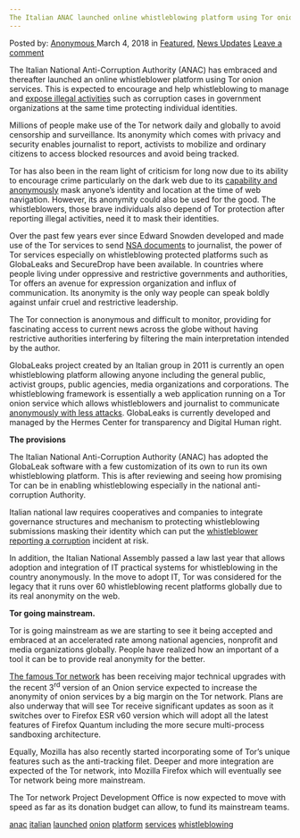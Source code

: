 ```yaml
---
The Italian ANAC launched online whistleblowing platform using Tor onion services"
---
```

<article class="post-listing post-24946 post type-post status-publish format-standard has-post-thumbnail hentry 
 tag-anac tag-italian tag-launched tag-onion tag-platform tag-services  tag-whistleblowing">
<div class="post-inner">
<span>Posted by: <a href="https://www.deepdotweb.com/author/anony/" title="">Anonymous </a></span>
<span>March 4, 2018</span>
<span>in <a href="https://www.deepdotweb.com/category/deepdot-news/" rel="category tag">Featured</a>, <a href="https://www.deepdotweb.com/category/news-updates/" rel="category tag">News Updates</a></span>
<span><a href="https://www.deepdotweb.com/2018/03/04/italian-anac-launched-online-whistleblowing-platform-using-tor-onion-services/#respond">Leave a comment</a></span>


<p>The Italian National Anti-Corruption Authority (ANAC) has embraced and thereafter launched an online whistleblower platform using Tor onion services. This is expected to encourage and help whistleblowing to manage and <a href="about:blank">expose illegal activities</a> such as corruption cases in government organizations at the same time protecting individual identities.</p>
<p>Millions of people make use of the Tor network daily and globally to avoid censorship and surveillance. Its anonymity which comes with privacy and security enables journalist to report, activists to mobilize and ordinary citizens to access blocked resources and avoid being tracked.</p>
<p>Tor has also been in the ream light of criticism for long now due to its ability to encourage crime particularly on the dark web due to its <a href="https://www.deepdotweb.com/2016/12/23/famously-anonymous-tor-social-networks/">capability and anonymously</a> mask anyone’s identity and location at the time of web navigation. However, its anonymity could also be used for the good. The whistleblowers, those brave individuals also depend of Tor protection after reporting illegal activities, need it to mask their identities.</p>
<p>Over the past few years ever since Edward Snowden developed and made use of the Tor services to send <a href="https://www.deepdotweb.com/2018/01/31/leak-shows-us-army-nsa-compromised-tor-i2p-vpns-wants-track-monero/">NSA documents</a> to journalist, the power of Tor services especially on whistleblowing protected platforms such as GlobaLeaks and SecureDrop have been available. In countries where people living under oppressive and restrictive governments and authorities, Tor offers an avenue for expression organization and influx of communication. Its anonymity is the only way people can speak boldly against unfair cruel and restrictive leadership.</p>
<p>The Tor connection is anonymous and difficult to monitor, providing for fascinating access to current news across the globe without having restrictive authorities interfering by filtering the main interpretation intended by the author.</p>
<p>GlobaLeaks project created by an Italian group in 2011 is currently an open whistleblowing platform allowing anyone including the general public, activist groups, public agencies, media organizations and corporations. The whistleblowing framework is essentially a web application running on a Tor onion service which allows whistleblowers and journalist to communicate <a href="https://www.deepdotweb.com/2017/12/20/an-overview-of-sniper-attacks-against-the-tor-network/">anonymously with less attacks</a>. GlobaLeaks is currently developed and managed by the Hermes Center for transparency and Digital Human right.</p>
<p><strong>The provisions</strong></p>
<p>The Italian National Anti-Corruption Authority (ANAC) has adopted the GlobaLeak software with a few customization of its own to run its own whistleblowing platform. This is after reviewing and seeing how promising Tor can be in enabling whistleblowing especially in the national anti-corruption Authority.</p>
<p>Italian national law requires cooperatives and companies to integrate governance structures and mechanism to protecting whistleblowing submissions masking their identity which can put the <a href="http://www.tomshardware.com/news/italian-anac-tor-whistleblower-platform,36515.html">whistleblower reporting a corruption</a> incident at risk.</p>
<p>In addition, the Italian National Assembly passed a law last year that allows adoption and integration of IT practical systems for whistleblowing in the country anonymously. In the move to adopt IT, Tor was considered for the legacy that it runs over 60 whistleblowing recent platforms globally due to its real anonymity on the web.</p>
<p><strong>Tor going mainstream.</strong></p>
<p>Tor is going mainstream as we are starting to see it being accepted and embraced at an accelerated rate among national agencies, nonprofit and media organizations globally. People have realized how an important of a tool it can be to provide real anonymity for the better.</p>
<p><a href="https://www.deepdotweb.com/2017/10/23/torpolice-novel-framework-enforcing-access-control-policies-across-tor-network/">The famous Tor network</a> has been receiving major technical upgrades with the recent 3<sup>rd</sup> version of an Onion service expected to increase the anonymity of onion services by a big margin on the Tor network. Plans are also underway that will see Tor receive significant updates as soon as it switches over to Firefox ESR v60 version which will adopt all the latest features of Firefox Quantum including the more secure multi-process sandboxing architecture.</p>
<p>Equally, Mozilla has also recently started incorporating some of Tor’s unique features such as the anti-tracking filet. Deeper and more integration are expected of the Tor network, into Mozilla Firefox which will eventually see Tor network being more mainstream.</p>
<p>The Tor network Project Development Office is now expected to move with speed as far as its donation budget can allow, to fund its mainstream teams.</p>
</div>
<a href="https://www.deepdotweb.com/tag/anac/" rel="tag">anac</a> <a href="https://www.deepdotweb.com/tag/italian/" rel="tag">italian</a> <a href="https://www.deepdotweb.com/tag/launched/" rel="tag">launched</a> <a href="https://www.deepdotweb.com/tag/onion/" rel="tag">onion</a>  <a href="https://www.deepdotweb.com/tag/platform/" rel="tag">platform</a> <a href="https://www.deepdotweb.com/tag/services/" rel="tag">services</a>  <a href="https://www.deepdotweb.com/tag/whistleblowing/" rel="tag">whistleblowing</a></span> <span style="display:none" class="updated">2018-03-04<a href="https://www.deepdotweb.com/author/anony/" title="Posts by Anonymous" rel="author">Anonymous</a></strong></div>

